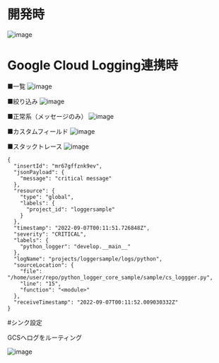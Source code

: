 
# 開発時
![image](https://user-images.githubusercontent.com/1237574/188300248-c1d95f68-dcd5-4e10-b476-047236ba4cf2.png)

# Google Cloud Logging連携時

■一覧
![image](https://user-images.githubusercontent.com/1237574/188300079-bab844bb-82e3-41ae-bcc1-5e400fc4b7d1.png)

■絞り込み
![image](https://user-images.githubusercontent.com/1237574/188300124-9cc5be04-678a-4a54-afe9-a23efb33534d.png)

■正常系（メッセージのみ）
![image](https://user-images.githubusercontent.com/1237574/188300112-ab23b521-63e0-430a-8ba5-63077a8be592.png)

■カスタムフィールド
![image](https://user-images.githubusercontent.com/1237574/188300136-c6bbcad9-ac5c-4847-b7f7-2e5115e7be97.png)

■スタックトレース
![image](https://user-images.githubusercontent.com/1237574/188300040-32b25adb-bc7b-4e6d-853d-abf0a81cc434.png)


```
{
  "insertId": "mr67gffznk9ev",
  "jsonPayload": {
    "message": "critical message"
  },
  "resource": {
    "type": "global",
    "labels": {
      "project_id": "loggersample"
    }
  },
  "timestamp": "2022-09-07T00:11:51.726848Z",
  "severity": "CRITICAL",
  "labels": {
    "python_logger": "develop.__main__"
  },
  "logName": "projects/loggersample/logs/python",
  "sourceLocation": {
    "file": "/home/user/repo/python_logger_core_sample/sample/cs_loggger.py",
    "line": "15",
    "function": "<module>"
  },
  "receiveTimestamp": "2022-09-07T00:11:52.009030332Z"
}
```

#シンク設定

GCSへログをルーティング

![image](https://user-images.githubusercontent.com/1237574/189511879-4468f79f-62c8-40e6-ad69-e020a09f93bc.png)

